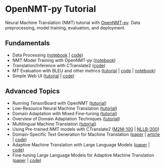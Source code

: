 # OpenNMT-py Tutorial
Neural Machine Translation (NMT) tutorial with [OpenNMT-py](https://github.com/ymoslem/OpenNMT-py). Data preprocessing, model training, evaluation, and deployment.

## Fundamentals
* Data Processing ([notebook](1-NMT-Data-Processing.ipynb) | [code](https://github.com/ymoslem/MT-Preparation))
* NMT Model Training with OpenNMT-py ([notebook](2-NMT-Training.ipynb))
* Translation/Inference with CTranslate2 ([code](https://gist.github.com/ymoslem/60e1d1dc44fe006f67e130b6ad703c4b))
* MT Evaluation with BLEU and other metrics ([tutorial](https://blog.machinetranslation.io/compute-bleu-score/) | [code](https://github.com/ymoslem/MT-Evaluation) | [notebook](https://github.com/ymoslem/Adaptive-MT-LLM/blob/main/evaluation/Evaluation.ipynb))
* Simple Web UI ([tutorial](https://blog.machinetranslation.io/nmt-web-interface/) | [code](https://github.com/ymoslem/OpenNMT-Web-Interface))

## Advanced Topics
* Running TensorBoard with OpenNMT ([tutorial](https://blog.machinetranslation.io/TensorBoard/))
* Low-Resource Neural Machine Translation ([tutorial](https://blog.machinetranslation.io/low-resource-nmt/))
* Domain Adaptation with Mixed Fine-tuning ([tutorial](https://blog.machinetranslation.io/domain-adaptation-mixed-fine-tuning/))
* Overview of Domain Adaptation Techniques ([tutorial](https://amtaweb.org/wp-content/uploads/2020/11/NMTDomainAdaptationTechniques.pdf))
* Multilingual Machine Translation ([tutorial](https://blog.machinetranslation.io/multilingual-nmt/))
* Using Pre-trained NMT models with CTranslate2 ([M2M-100](https://gist.github.com/ymoslem/a414a0ead0d3e50f4d7ff7110b1d1c0d) | [NLLB-200](https://github.com/ymoslem/Adaptive-MT-LLM/blob/main/MT/NLLB.ipynb))
* Domain-Specific Text Generation for Machine Translation ([paper](https://aclanthology.org/2022.amta-research.2/) | [article](https://blog.machinetranslation.io/synthetic-data-machine-translation/) | [code](https://github.com/ymoslem/MT-LM))
* Adaptive Machine Translation with Large Language Models ([paper](https://aclanthology.org/2023.eamt-1.22/) | [code](https://github.com/ymoslem/Adaptive-MT-LLM))
* Fine-tuning Large Language Models for Adaptive Machine Translation ([paper](https://arxiv.org/abs/2312.12740) | [code](https://github.com/ymoslem/Adaptive-MT-LLM-Fine-tuning))
